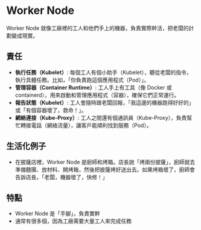 # Worker Node

Worker Node 就像工廠裡的工人和他們手上的機器，負責實際幹活，把老闆的計劃變成現實。

## 責任

- **執行任務（Kubelet）**: 每個工人有個小助手（Kubelet），聽從老闆的指令，執行具體任務。比如，「你負責跑這個應用程式（Pod）」。
- **管理容器（Container Runtime）**: 工人手上有工具（像 Docker 或 containerd），用來啟動和管理應用程式（容器），確保它們正常運行。
- **報告狀態（Kubelet）**: 工人會隨時跟老闆回報，「我這邊的機器跑得好好的」或「有個容器壞了，救命！」。
- **網絡連接（Kube-Proxy）**: 工人之間還有個通訊員（Kube-Proxy），負責幫忙轉接電話（網絡流量），讓客戶能順利找到服務（Pod）。
## 生活化例子

- 在披薩店裡，Worker Node 是廚師和烤箱。店長說「烤兩份披薩」，廚師就去準備麵團、放材料、開烤箱，然後把披薩烤好送出去。如果烤箱壞了，廚師會告訴店長，「老闆，機器壞了，快修！」

## 特點

- Worker Node 是「手腳」，負責實幹
- 通常有很多個，因為工廠需要大量工人來完成任務